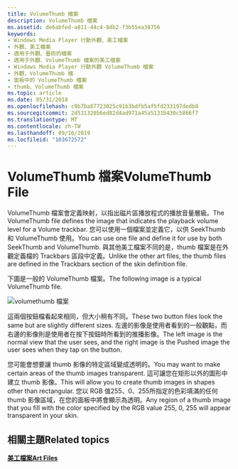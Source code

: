 ```yaml
---
title: VolumeThumb 檔案
description: VolumeThumb 檔案
ms.assetid: de6abfed-a811-44c4-8db2-f3b55ea38756
keywords:
- Windows Media Player 行動外觀、美工檔案
- 外觀、美工檔案
- 適用于外觀、藝術的檔案
- 適用于外觀、VolumeThumb 檔案的美工檔案
- Windows Media Player 行動外觀 VolumeThumb 檔案
- 外觀，VolumeThumb 檔
- 面板中的 VolumeThumb 檔案
- thumb、VolumeThumb 檔案
ms.topic: article
ms.date: 05/31/2018
ms.openlocfilehash: c9b7ba87723025c91b3bdfb5af5fd233197dedb8
ms.sourcegitcommit: 2d531328b6ed82d4ad971a45a5131b430c5866f7
ms.translationtype: MT
ms.contentlocale: zh-TW
ms.lasthandoff: 09/16/2019
ms.locfileid: "103672572"
---
```

# <a name="volumethumb-file"></a><span data-ttu-id="28efc-111">VolumeThumb 檔案</span><span class="sxs-lookup"><span data-stu-id="28efc-111">VolumeThumb File</span></span>

<span data-ttu-id="28efc-112">VolumeThumb 檔案會定義映射，以指出磁片區播放程式的播放音量層級。</span><span class="sxs-lookup"><span data-stu-id="28efc-112">The VolumeThumb file defines the image that indicates the playback volume level for a Volume trackbar.</span></span> <span data-ttu-id="28efc-113">您可以使用一個檔案並定義它，以供 SeekThumb 和 VolumeThumb 使用。</span><span class="sxs-lookup"><span data-stu-id="28efc-113">You can use one file and define it for use by both SeekThumb and VolumeThumb.</span></span> <span data-ttu-id="28efc-114">與其他美工檔案不同的是，thumb 檔案是在外觀定義檔的 Trackbars 區段中定義。</span><span class="sxs-lookup"><span data-stu-id="28efc-114">Unlike the other art files, the thumb files are defined in the Trackbars section of the skin definition file.</span></span>

<span data-ttu-id="28efc-115">下圖是一般的 VolumeThumb 檔案。</span><span class="sxs-lookup"><span data-stu-id="28efc-115">The following image is a typical VolumeThumb file.</span></span>

![volumethumb 檔案](images/cesdkvol.png)

<span data-ttu-id="28efc-117">這兩個按鈕檔看起來相同，但大小稍有不同。</span><span class="sxs-lookup"><span data-stu-id="28efc-117">These two button files look the same but are slightly different sizes.</span></span> <span data-ttu-id="28efc-118">左邊的影像是使用者看到的一般觀點，而右邊的影像則是使用者在按下按鈕時所看到的推播影像。</span><span class="sxs-lookup"><span data-stu-id="28efc-118">The left image is the normal view that the user sees, and the right image is the Pushed image the user sees when they tap on the button.</span></span>

<span data-ttu-id="28efc-119">您可能會想要讓 thumb 影像的特定區域變成透明的。</span><span class="sxs-lookup"><span data-stu-id="28efc-119">You may want to make certain areas of the thumb images transparent.</span></span> <span data-ttu-id="28efc-120">這可讓您在矩形以外的圖形中建立 thumb 影像。</span><span class="sxs-lookup"><span data-stu-id="28efc-120">This will allow you to create thumb images in shapes other than rectangular.</span></span> <span data-ttu-id="28efc-121">您以 RGB 值255、0、255所指定的色彩填滿的任何 thumb 影像區域，在您的面板中將會顯示為透明。</span><span class="sxs-lookup"><span data-stu-id="28efc-121">Any region of a thumb image that you fill with the color specified by the RGB value 255, 0, 255 will appear transparent in your skin.</span></span>

## <a name="related-topics"></a><span data-ttu-id="28efc-122">相關主題</span><span class="sxs-lookup"><span data-stu-id="28efc-122">Related topics</span></span>

<dl> <dt>

[<span data-ttu-id="28efc-123">**美工檔案**</span><span class="sxs-lookup"><span data-stu-id="28efc-123">**Art Files**</span></span>](art-files-mobile.md)
</dt> </dl>

 

 




